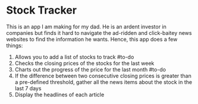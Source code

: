 # Stock Tracker <br>

This is an app I am making for my dad. He is an ardent investor in companies but finds it hard to navigate the ad-ridden and click-baitey news websites to find the information he wants. Hence, this app does a few things:<br>

<ol>
  <li>Allows you to add a list of stocks to track #to-do</li>
  <li>Checks the closing prices of the stocks for the last week</li>
  <li>Charts out the progress of the price for the last month #to-do</li>
  <li>If the difference between two consecutive closing prices is greater than a pre-defined threshold, gather all the news items about the stock in the last 7 days</li>
  <li>Display the headlines of each article</li>
  </ol>
